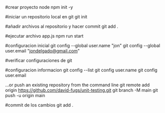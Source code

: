#crear proyecto node
npm init -y

#iniciar un repositorio local en git
git init

#añadir archivos al repositorio y hacer commit
git add .



#ejecutar archivo app.js
npm run start

#configuracion inicial
git config --global user.name "jon"
git config --global user.email "jondelgado@gmail.com"

#verificar configuraciones de git

#configuracion informacion 
git config --list
git config user.name
git config user.email

…or push an existing repository from the command line
git remote add origin https://github.com/david-fugs/unit-testing.git
git branch -M main
git push -u origin main


#commit de los cambios
git add .